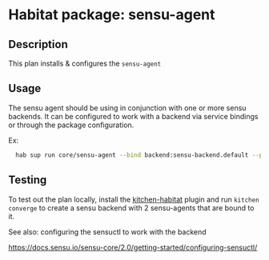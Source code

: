# Habitat package: sensu-agent

## Description

This plan installs & configures the `sensu-agent`

## Usage

The sensu agent should be using in conjunction with one or more sensu backends. It can be configured to work with a backend via service bindings or through the package configuration.

Ex:
```bash
  hab sup run core/sensu-agent --bind backend:sensu-backend.default --peer some.ip --topology standalone --strategy at-once
```


## Testing

To test out the plan locally, install the [kitchen-habitat](https://github.com/test-kitchen/kitchen-habitat) plugin and run `kitchen converge` to create a sensu backend with 2 sensu-agents that are bound to it.

See also: configuring the sensuctl to work with the backend

https://docs.sensu.io/sensu-core/2.0/getting-started/configuring-sensuctl/
